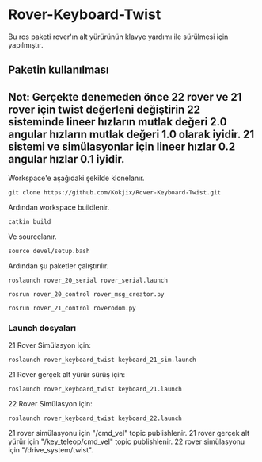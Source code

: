 # Rover-Keyboard-Twist
Bu ros paketi rover'ın alt yürürünün klavye yardımı ile sürülmesi için yapılmıştır.
## Paketin kullanılması

## Not: Gerçekte denemeden önce 22 rover ve 21 rover için twist değerleni değiştirin 22 sisteminde lineer hızların mutlak değeri 2.0 angular hızların mutlak değeri 1.0 olarak iyidir. 21 sistemi ve simülasyonlar için lineer hızlar 0.2 angular hızlar 0.1 iyidir.

Workspace'e aşağıdaki şekilde klonelanır.
```
git clone https://github.com/Kokjix/Rover-Keyboard-Twist.git
```
Ardından workspace buildlenir.
```
catkin build
```
Ve sourcelanır.
```
source devel/setup.bash
```
Ardından şu paketler çalıştırılır.
```
roslaunch rover_20_serial rover_serial.launch
```
```
rosrun rover_20_control rover_msg_creator.py
```
```
rosrun rover_21_control roverodom.py
```
### Launch dosyaları
21 Rover Simülasyon için:
```
roslaunch rover_keyboard_twist keyboard_21_sim.launch
```
21 Rover gerçek alt yürür sürüş için:
```
roslaunch rover_keyboard_twist keyboard_21.launch
```
22 Rover Simülasyon için:
```
roslaunch rover_keyboard_twist keyboard_22.launch
```

21 rover simülasyonu için "/cmd_vel" topic publishlenir. 21 rover gerçek alt yürür için "/key_teleop/cmd_vel" topic publishlenir. 22 rover simülasyonu için "/drive_system/twist".
